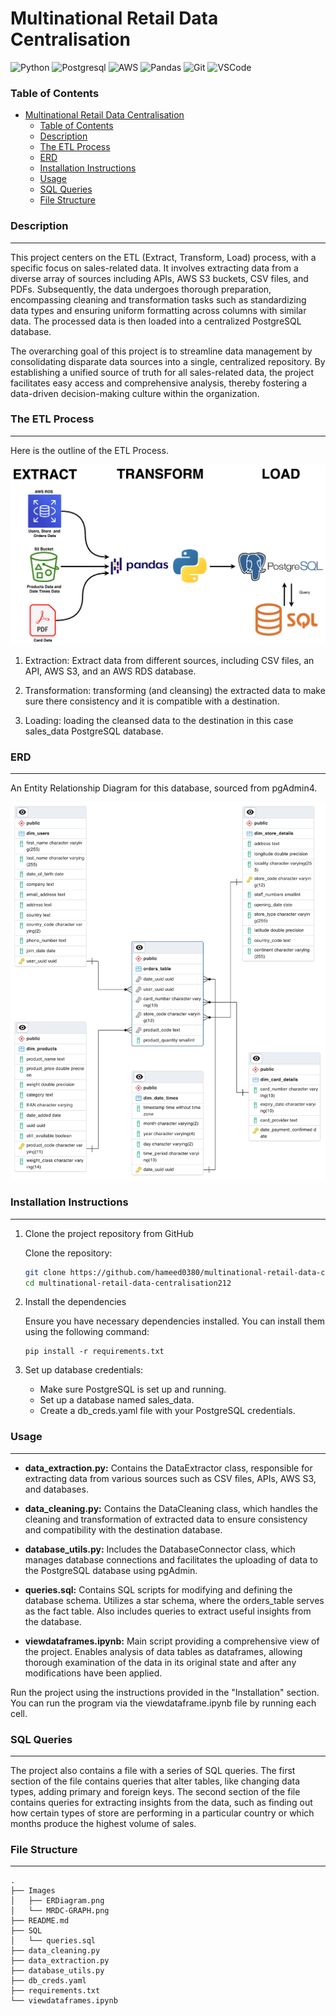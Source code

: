  # Multinational Retail Data Centralisation

![Python](https://img.shields.io/badge/Python-FFD43B?style=for-the-badge&logo=python&logoColor=blue) ![Postgresql](https://img.shields.io/badge/PostgreSQL-316192?style=for-the-badge&logo=postgresql&logoColor=white) ![AWS](https://img.shields.io/badge/Amazon_AWS-FF9900?style=for-the-badge&logo=amazonaws&logoColor=white) ![Pandas](https://img.shields.io/badge/pandas-%23150458.svg?style=for-the-badge&logo=pandas&logoColor=white)  ![Git](https://img.shields.io/badge/GIT-E44C30?style=for-the-badge&logo=git&logoColor=white) ![VSCode](	https://img.shields.io/badge/VSCode-0078D4?style=for-the-badge&logo=visual%20studio%20code&logoColor=white)</div>

### Table of Contents
- [Multinational Retail Data Centralisation](#multinational-retail-data-centralisation)
    - [Table of Contents](#table-of-contents)
    - [Description](#description)
    - [The ETL Process](#the-etl-process)
    - [ERD](#erd)
    - [Installation Instructions](#installation-instructions)
    - [Usage](#usage)
    - [SQL Queries](#sql-queries)
    - [File Structure](#file-structure)

### Description
***
This project centers on the ETL (Extract, Transform, Load) process, with a specific focus on sales-related data. It involves extracting data from a diverse array of sources including APIs, AWS S3 buckets, CSV files, and PDFs. Subsequently, the data undergoes thorough preparation, encompassing cleaning and transformation tasks such as standardizing data types and ensuring uniform formatting across columns with similar data. The processed data is then loaded into a centralized PostgreSQL database.

The overarching goal of this project is to streamline data management by consolidating disparate data sources into a single, centralized repository. By establishing a unified source of truth for all sales-related data, the project facilitates easy access and comprehensive analysis, thereby fostering a data-driven decision-making culture within the organization.


### The ETL Process
***
Here is the outline of the ETL Process.<br>

![Overview of Project](Images/MRDC-GRAPH.png)

1. Extraction: Extract data from different sources, including CSV files, an API, AWS S3, and an AWS RDS database.

2. Transformation: transforming (and cleansing) the extracted data to make sure there consistency and it is compatible with a destination.

3. Loading: loading the cleansed data to the destination in this case sales_data PostgreSQL database.

### ERD
***
An Entity Relationship Diagram for this database, sourced from pgAdmin4.<br>

![Entity Relationship Diagram of Database](Images/ERDiagram.png)

### Installation Instructions
***
1. Clone the project repository from GitHub

   Clone the repository:

   ``` bash
   git clone https://github.com/hameed0380/multinational-retail-data-centralisation212.git
   cd multinational-retail-data-centralisation212
   ```
2. Install the dependencies

   Ensure you have necessary dependencies installed. You can install them using the following command:
   ```
   pip install -r requirements.txt
   ```
3. Set up database credentials:
   - Make sure PostgreSQL is set up and running.
   - Set up a database named sales_data.
   - Create a db_creds.yaml file with your PostgreSQL credentials.
  
### Usage
***
- **data_extraction.py:** Contains the DataExtractor class, responsible for extracting data from various sources such as CSV files, APIs, AWS S3, and databases.

- **data_cleaning.py:** Contains the DataCleaning class, which handles the cleaning and transformation of extracted data to ensure consistency and compatibility with the destination database.

- **database_utils.py:** Includes the DatabaseConnector class, which manages database connections and facilitates the uploading of data to the PostgreSQL database using pgAdmin.

- **queries.sql:** Contains SQL scripts for modifying and defining the database schema. Utilizes a star schema, where the orders_table serves as the fact table. Also includes queries to extract useful insights from the database.

- **viewdataframes.ipynb:** Main script providing a comprehensive view of the project. Enables analysis of data tables as dataframes, allowing thorough examination of the data in its original state and after any modifications have been applied.


Run the project using the instructions provided in the "Installation" section.
You can run the program via the viewdataframe.ipynb file by running each cell.

### SQL Queries
***
The project also contains a file with a series of SQL queries. The first section of the file contains queries that alter tables, like changing data types, adding primary and foreign keys. The second section of the file contains queries for extracting insights from the data, such as finding out how certain types of store are performing in a particular country or which months produce the highest volume of sales.

### File Structure
***
    .
    ├── Images
    │   ├── ERDiagram.png
    │   └── MRDC-GRAPH.png
    ├── README.md
    ├── SQL
    │   └── queries.sql
    ├── data_cleaning.py
    ├── data_extraction.py
    ├── database_utils.py
    ├── db_creds.yaml
    ├── requirements.txt
    └── viewdataframes.ipynb

